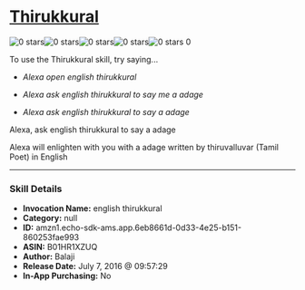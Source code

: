 # [Thirukkural](http://alexa.amazon.com/#skills/amzn1.echo-sdk-ams.app.6eb8661d-0d33-4e25-b151-860253fae993)
![0 stars](../../images/ic_star_border_black_18dp_1x.png)![0 stars](../../images/ic_star_border_black_18dp_1x.png)![0 stars](../../images/ic_star_border_black_18dp_1x.png)![0 stars](../../images/ic_star_border_black_18dp_1x.png)![0 stars](../../images/ic_star_border_black_18dp_1x.png) 0

To use the Thirukkural skill, try saying...

* *Alexa open english thirukkural*

* *Alexa ask english thirukkural to say me a adage*

* *Alexa ask english thirukkural to say a adage*

Alexa, ask english thirukkural to say a adage

Alexa will enlighten with you with a adage written by thiruvalluvar (Tamil Poet) in English

***

### Skill Details

* **Invocation Name:** english thirukkural
* **Category:** null
* **ID:** amzn1.echo-sdk-ams.app.6eb8661d-0d33-4e25-b151-860253fae993
* **ASIN:** B01HR1XZUQ
* **Author:** Balaji
* **Release Date:** July 7, 2016 @ 09:57:29
* **In-App Purchasing:** No
